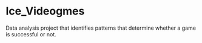# Ice_Videogmes
Data analysis project that identifies patterns that determine whether a game is successful or not.
